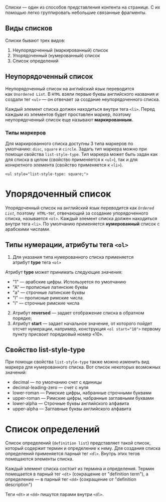 Списки — один из способов представления контента на странице. С их помощью легко группировать небольшие связанные фрагменты. 

## Виды списков

Списки бывают трех видов:

1. Неупорядоченный (маркированный) список
2. Упорядоченный (нумерованный) список
3. Список определений

## Неупорядоченный список

Неупорядоченный список на английский язык переводится как `Unordered List`. В `HTML` взяли первые буквы английского названия и создали тег `<ul>` — он отвечает за создание неупорядоченного списка. 

Каждый элемент списка должен находиться внутри тега `<li>`. Перед каждым из элементов будет проставлен маркер, поэтому неупорядоченный список еще называют **маркированным.** 

### Типы маркеров

Для маркированного списка доступны 3 типа маркеров по умолчанию: `disc`, `square` и `circle`. Задать тип маркера можно при помощи свойства `list-style-type`. Тип маркера может быть задан как для списка в целом (свойство применяется к `<ul>`), так и для конкретного элемента (свойство применяется к `<li>`).

```
<ul style="list-style-type: square;">
```

# Упорядоченный список

Упорядоченный список на английский язык переводится как _`Ordered List`,_ поэтому  `HTML`-тег, отвечающий за создание упорядоченного списка, называется `<ol>`. Каждый элемент списка должен находиться внутри тега `<li>`. По умолчанию применяется **нумерованный** список с арабскими числами.

## Типы нумерации, атрибуты тега `<ol>`

1. Для указания типа нумерованного списка применяется атрибут **type** тега `<ol>` 

Атрибут **type** может принимать следующие значения:

- "1" — арабские цифры. Используется по умолчанию
- "A" — прописные латинские буквы
- "a" — строчные латинские буквы
- "I" — прописные римские числа
- "i" — строчные римские числа

2. Атрибут **reversed** — задает отображение списка в обратном порядке;  
3. Атрибут **start** — задает начальное значение, от которого пойдет отсчет нумерации, например, конструкция `<ol start="10">` первому пункту присвоит порядковый номер «10».

## Свойство list-style-type

При помощи свойства `list-style-type` также можно изменить вид маркера для нумерованного списка. Вот список некоторых возможных значений:

- decimal — по умолчанию счет с единицы
- decimal-leading-zero — счет с нуля
- lower-roman — Римские цифры, набранные строчными буквами
- upper-roman — Римские цифры, набранные заглавными буквами
- lower-alpha — Строчные буквы английского алфавита
- upper-alpha — Заглавные буквы английского алфавита
# Список определений 

Список определений (`definition list`) представляет такой список, который содержит термин и определение к нему. Для создания списка определений применяется парный тег `<dl>`. Внутрь этих тегов помещаются элементы списка.

Каждый элемент списка состоит из термина и определения. Термин помещается в парный тег `<dt>` (сокращение от "definition term"), а определение — в парный тег `<dd>` (сокращение от "definition description")

Теги `<dt>` и `<dd>` пишутся парами внутри `<dl>`.